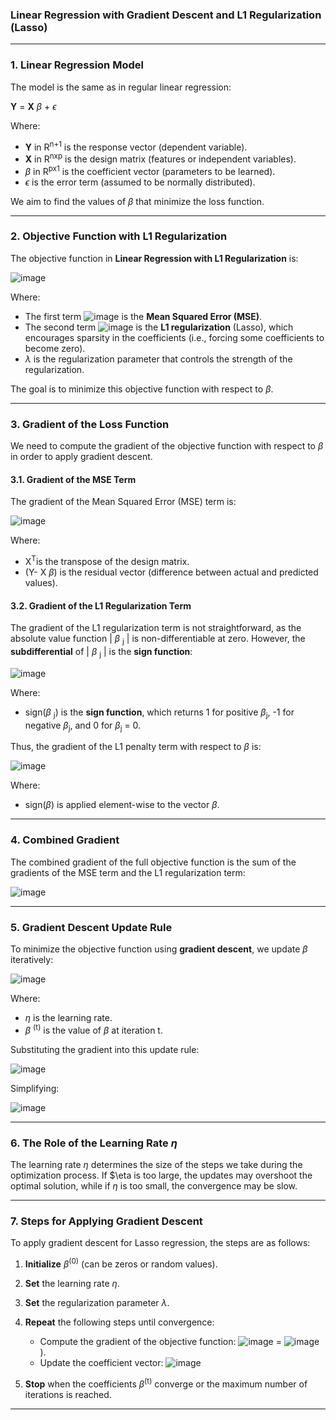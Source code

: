 ### **Linear Regression with Gradient Descent and L1 Regularization (Lasso)**
---

### **1. Linear Regression Model**

The model is the same as in regular linear regression:


**Y** = **X** $\beta$ + $\epsilon$


Where:  
- **Y** in R<sup>n+1</sup> is the response vector (dependent variable).  
- **X** in R<sup>nxp</sup> is the design matrix (features or independent variables).  
- $\beta$ in R<sup>px1</sup> is the coefficient vector (parameters to be learned).  
- $\epsilon$ is the error term (assumed to be normally distributed).

We aim to find the values of $\beta$ that minimize the loss function.

---

### **2. Objective Function with L1 Regularization**

The objective function in **Linear Regression with L1 Regularization** is:

![image](https://github.com/user-attachments/assets/1906e893-067e-402b-aa09-199a3feb1ab9)


Where:
- The first term ![image](https://github.com/user-attachments/assets/9856a74a-2597-4ac9-9d5e-9a0679523f93)
 is the **Mean Squared Error (MSE)**.
- The second term ![image](https://github.com/user-attachments/assets/344e20e3-6e16-4507-8fef-7f92d674508a)
 is the **L1 regularization** (Lasso), which encourages sparsity in the coefficients (i.e., forcing some coefficients to become zero).
- $\lambda$ is the regularization parameter that controls the strength of the regularization.

The goal is to minimize this objective function with respect to $\beta$.

---

### **3. Gradient of the Loss Function**

We need to compute the gradient of the objective function with respect to $\beta$ in order to apply gradient descent.

#### **3.1. Gradient of the MSE Term**

The gradient of the Mean Squared Error (MSE) term is:

![image](https://github.com/user-attachments/assets/33fe437a-b4ac-4fba-90f5-33993a610377)


Where:
- X<sup>T</sup>is the transpose of the design matrix.
- (Y- X $\beta$) is the residual vector (difference between actual and predicted values).

#### **3.2. Gradient of the L1 Regularization Term**

The gradient of the L1 regularization term is not straightforward, as the absolute value function | $\beta$ <sub>j</sub> | is non-differentiable at zero. However, the **subdifferential** of | $\beta$ <sub>j</sub> | is the **sign function**:

![image](https://github.com/user-attachments/assets/27ce15d3-a214-4617-abb1-97e3314e82f9)


Where:
- sign($\beta$ <sub>j</sub>) is the **sign function**, which returns 1 for positive $\beta$<sub>j</sub>, -1 for negative $\beta$<sub>j</sub>, and 0 for $\beta$<sub>j</sub> = 0.

Thus, the gradient of the L1 penalty term with respect to $\beta$ is:

![image](https://github.com/user-attachments/assets/5b65be40-6bce-4877-8e34-b1820ce53e0f)


Where:
- sign($\beta$) is applied element-wise to the vector $\beta$.

---

### **4. Combined Gradient**

The combined gradient of the full objective function is the sum of the gradients of the MSE term and the L1 regularization term:

![image](https://github.com/user-attachments/assets/cddfb4ae-4887-4273-af1f-df37dfdedad5)

---

### **5. Gradient Descent Update Rule**

To minimize the objective function using **gradient descent**, we update $\beta$ iteratively:

![image](https://github.com/user-attachments/assets/a76954e8-2cf5-4db4-b266-5f2aaa36837c)


Where:
- $\eta$ is the learning rate.
- $\beta$ <sup>(t)</sup> is the value of $\beta$ at iteration t.

Substituting the gradient into this update rule:

![image](https://github.com/user-attachments/assets/9cb7eac1-6f22-4dae-ad27-81d9959fa260)


Simplifying:

![image](https://github.com/user-attachments/assets/b35b1b0a-4b8d-4349-9dc1-8f8f743687a0)


---

### **6. The Role of the Learning Rate $\eta$**

The learning rate $\eta$ determines the size of the steps we take during the optimization process. If $\eta is too large, the updates may overshoot the optimal solution, while if $\eta$ is too small, the convergence may be slow.

---

### **7. Steps for Applying Gradient Descent**

To apply gradient descent for Lasso regression, the steps are as follows:

1. **Initialize** $\beta$<sup>(0)</sup> (can be zeros or random values).
2. **Set** the learning rate $\eta$.
3. **Set** the regularization parameter $\lambda$.
4. **Repeat** the following steps until convergence:
   - Compute the gradient of the objective function: ![image](https://github.com/user-attachments/assets/32b512ec-df59-47c4-872b-83eeef244eb6)
 = ![image](https://github.com/user-attachments/assets/cad449e2-3b00-4033-b176-e817f0576be6)
).
   - Update the coefficient vector: ![image](https://github.com/user-attachments/assets/fbc92362-5afc-4643-a23b-20d9303d3dd2)

5. **Stop** when the coefficients $\beta$<sup>(t)</sup> converge or the maximum number of iterations is reached.

---
